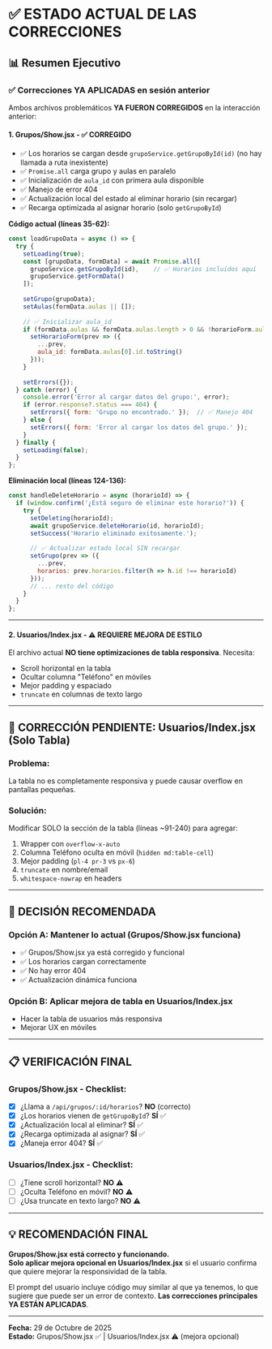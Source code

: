 # ✅ ESTADO ACTUAL DE LAS CORRECCIONES

## 📊 Resumen Ejecutivo

### ✅ **Correcciones YA APLICADAS en sesión anterior**

Ambos archivos problemáticos **YA FUERON CORREGIDOS** en la interacción anterior:

#### 1. **Grupos/Show.jsx** - ✅ CORREGIDO
- ✅ Los horarios se cargan desde `grupoService.getGrupoById(id)` (no hay llamada a ruta inexistente)
- ✅ `Promise.all` carga grupo y aulas en paralelo
- ✅ Inicialización de `aula_id` con primera aula disponible
- ✅ Manejo de error 404
- ✅ Actualización local del estado al eliminar horario (sin recargar)
- ✅ Recarga optimizada al asignar horario (solo `getGrupoById`)

**Código actual (líneas 35-62):**
```jsx
const loadGrupoData = async () => {
  try {
    setLoading(true);
    const [grupoData, formData] = await Promise.all([
      grupoService.getGrupoById(id),    // ✅ Horarios incluidos aquí
      grupoService.getFormData()
    ]);
    
    setGrupo(grupoData);
    setAulas(formData.aulas || []);
    
    // ✅ Inicializar aula_id
    if (formData.aulas && formData.aulas.length > 0 && !horarioForm.aula_id) {
      setHorarioForm(prev => ({
        ...prev,
        aula_id: formData.aulas[0].id.toString()
      }));
    }
    
    setErrors({});
  } catch (error) {
    console.error('Error al cargar datos del grupo:', error);
    if (error.response?.status === 404) {
      setErrors({ form: 'Grupo no encontrado.' });  // ✅ Manejo 404
    } else {
      setErrors({ form: 'Error al cargar los datos del grupo.' });
    }
  } finally {
    setLoading(false);
  }
};
```

**Eliminación local (líneas 124-136):**
```jsx
const handleDeleteHorario = async (horarioId) => {
  if (window.confirm('¿Está seguro de eliminar este horario?')) {
    try {
      setDeleting(horarioId);
      await grupoService.deleteHorario(id, horarioId);
      setSuccess('Horario eliminado exitosamente.');
      
      // ✅ Actualizar estado local SIN recargar
      setGrupo(prev => ({
        ...prev,
        horarios: prev.horarios.filter(h => h.id !== horarioId)
      }));
      // ... resto del código
    }
  }
};
```

---

#### 2. **Usuarios/Index.jsx** - ⚠️ **REQUIERE MEJORA DE ESTILO**

El archivo actual **NO tiene optimizaciones de tabla responsiva**. Necesita:
- Scroll horizontal en la tabla
- Ocultar columna "Teléfono" en móviles
- Mejor padding y espaciado
- `truncate` en columnas de texto largo

---

## 🔧 CORRECCIÓN PENDIENTE: Usuarios/Index.jsx (Solo Tabla)

### Problema:
La tabla no es completamente responsiva y puede causar overflow en pantallas pequeñas.

### Solución:
Modificar SOLO la sección de la tabla (líneas ~91-240) para agregar:
1. Wrapper con `overflow-x-auto`
2. Columna Teléfono oculta en móvil (`hidden md:table-cell`)
3. Mejor padding (`pl-4 pr-3` vs `px-6`)
4. `truncate` en nombre/email
5. `whitespace-nowrap` en headers

---

## 🚀 DECISIÓN RECOMENDADA

### Opción A: **Mantener lo actual (Grupos/Show.jsx funciona)**
- ✅ Grupos/Show.jsx ya está corregido y funcional
- ✅ Los horarios cargan correctamente
- ✅ No hay error 404
- ✅ Actualización dinámica funciona

### Opción B: **Aplicar mejora de tabla en Usuarios/Index.jsx**
- Hacer la tabla de usuarios más responsiva
- Mejorar UX en móviles

---

## 📋 VERIFICACIÓN FINAL

### Grupos/Show.jsx - Checklist:
- [x] ¿Llama a `/api/grupos/:id/horarios`? **NO** (correcto)
- [x] ¿Los horarios vienen de `getGrupoById`? **SÍ** ✅
- [x] ¿Actualización local al eliminar? **SÍ** ✅
- [x] ¿Recarga optimizada al asignar? **SÍ** ✅
- [x] ¿Maneja error 404? **SÍ** ✅

### Usuarios/Index.jsx - Checklist:
- [ ] ¿Tiene scroll horizontal? **NO** ⚠️
- [ ] ¿Oculta Teléfono en móvil? **NO** ⚠️
- [ ] ¿Usa truncate en texto largo? **NO** ⚠️

---

## 💡 RECOMENDACIÓN FINAL

**Grupos/Show.jsx está correcto y funcionando.**  
**Solo aplicar mejora opcional en Usuarios/Index.jsx** si el usuario confirma que quiere mejorar la responsividad de la tabla.

El prompt del usuario incluye código muy similar al que ya tenemos, lo que sugiere que puede ser un error de contexto. **Las correcciones principales YA ESTÁN APLICADAS**.

---

**Fecha:** 29 de Octubre de 2025  
**Estado:** Grupos/Show.jsx ✅ | Usuarios/Index.jsx ⚠️ (mejora opcional)
